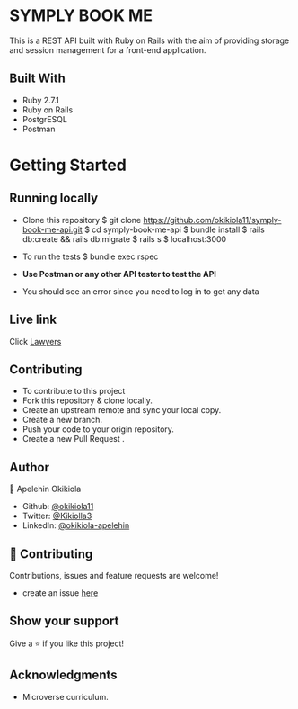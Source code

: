 # SYMPLY BOOK ME

This is a REST API built with Ruby on Rails with the aim of providing storage and session management for a front-end application.

## Built With
- Ruby 2.7.1
- Ruby on Rails
- PostgrESQL
- Postman

# Getting Started

## Running locally 

- Clone this repository
$ git clone https://github.com/okikiola11/symply-book-me-api.git
$ cd symply-book-me-api
$ bundle install
$ rails db:create && rails db:migrate
$ rails s
$ localhost:3000

- To run the tests
$ bundle exec rspec

- <strong>Use Postman or any other API tester to test the API</strong>

- You should see an error since you need to log in to get any data 

## Live link
Click <a href="">Lawyers</a>

## Contributing
- To contribute to this project
- Fork this repository & clone locally.
- Create an upstream remote and sync your local copy.
- Create a new branch.
- Push your code to your origin repository.
- Create a new Pull Request .

## Author

👤 Apelehin Okikiola

- Github: [@okikiola11](https://github.com/okikiola11)
- Twitter: [@Kikiolla3](https://twitter.com/Kikiolla3)
- LinkedIn: [@okikiola-apelehin](https://www.linkedin.com/in/okikiola-apelehin-459008122/)


## 🤝 Contributing
 Contributions, issues and feature requests are welcome!
- create an issue <a href="https://github.com/okikiola11/symply-book-me-api.git/issues">here</a>

## Show your support 
Give a ⭐️ if you like this project!

## Acknowledgments
- Microverse curriculum.
